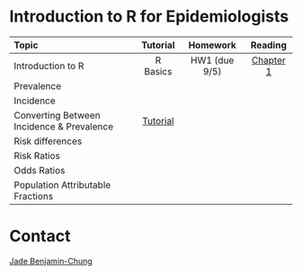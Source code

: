 # Introduction to R for Epidemiologists

Topic | Tutorial  | Homework  | Reading
:--   | :-:       | :-:       | :-:    
Introduction to R | R Basics | HW1 (due 9/5) | [Chapter 1](http://r4ds.had.co.nz/index.html)
Prevalence |||
Incidence |||
Converting Between Incidence & Prevalence |[Tutorial](https://jadebc.shinyapps.io/convert-inc-prev/)||
Risk differences |||
Risk Ratios |||
Odds Ratios |||
Population Attributable Fractions |||

# Contact
[Jade Benjamin-Chung](mailto:jadebc@berkeley.edu)  

<!-- ![alt text](http://bbd.berkeley.edu/uploads/5/4/3/7/54378593/published/benjamin-chung-jade_1.jpeg?1507227294 "Jade") -->
